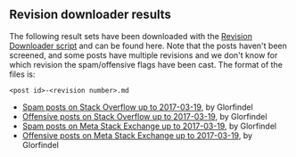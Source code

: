 ## Revision downloader results

The following result sets have been downloaded with the [Revision Downloader script][1]
and can be found here. Note that the posts haven't been screened, and some posts have
multiple revisions and we don't know for which revision the spam/offensive flags have been
cast. The format of the files is:

    <post id>-<revision number>.md

- [Spam posts on Stack Overflow up to 2017-03-19][2], by Glorfindel
- [Offensive posts on Stack Overflow up to 2017-03-19][3], by Glorfindel
- [Spam posts on Meta Stack Exchange up to 2017-03-19][4], by Glorfindel
- [Offensive posts on Meta Stack Exchange up to 2017-03-19][5], by Glorfindel

 [1]: ../README.md
 [2]: ./20170319-so-spam.zip
 [3]: ./20170319-so-offensive.zip
 [4]: ./20170319-mse-spam.zip
 [5]: ./20170319-mse-offensive.zip